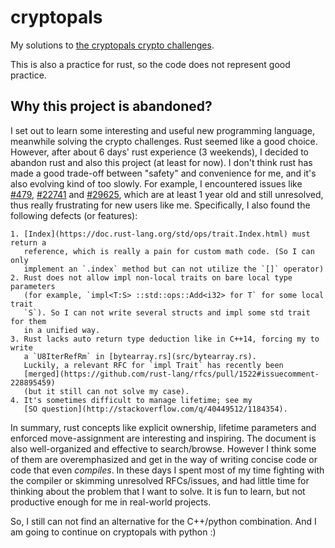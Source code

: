 # cryptopals

My solutions to [the cryptopals crypto challenges](https://cryptopals.com/).

This is also a practice for rust, so the code does not represent good practice.

## Why this project is abandoned?

I set out to learn some interesting and useful new programming language,
meanwhile solving the crypto challenges. Rust seemed like a good choice.
However, after about 6 days' rust experience (3 weekends), I decided to abandon
rust and also this project (at least for now). I don't think rust has made a
good trade-off between "safety" and convenience for me, and it's also evolving
kind of too slowly. For example, I encountered issues like
[#479](https://github.com/rust-lang/rfcs/issues/479),
[#22741](https://github.com/rust-lang/rust/issues/27741) and
[#29625](https://github.com/rust-lang/rust/issues/29625), which are at least 1
year old and still unresolved, thus really frustrating for new users like me.
Specifically, I also found the following defects (or features):

    1. [Index](https://doc.rust-lang.org/std/ops/trait.Index.html) must return a
       reference, which is really a pain for custom math code. (So I can only
       implement an `.index` method but can not utilize the `[]` operator)
    2. Rust does not allow impl non-local traits on bare local type parameters
       (for example, `impl<T:S> ::std::ops::Add<i32> for T` for some local trait
       `S`). So I can not write several structs and impl some std trait for them
       in a unified way.
    3. Rust lacks auto return type deduction like in C++14, forcing my to write
       a `U8IterRefRm` in [bytearray.rs](src/bytearray.rs).
       Luckily, a relevant RFC for `impl Trait` has recently been
       [merged](https://github.com/rust-lang/rfcs/pull/1522#issuecomment-228895459)
       (but it still can not solve my case).
    4. It's sometimes difficult to manage lifetime; see my
       [SO question](http://stackoverflow.com/q/40449512/1184354).

In summary, rust concepts like explicit ownership, lifetime parameters and
enforced move-assignment are interesting and inspiring. The document is also
well-organized and effective to search/browse. However I think some of them are
overemphasized and get in the way of writing concise code or code that even
*compiles*. In these days I spent most of my time fighting with the compiler
or skimming unresolved RFCs/issues, and had little time for thinking about the
problem that I want to solve. It is fun to learn, but not productive enough for
me in real-world projects.

So, I still can not find an alternative for the C++/python combination. And I am
going to continue on cryptopals with python :)
